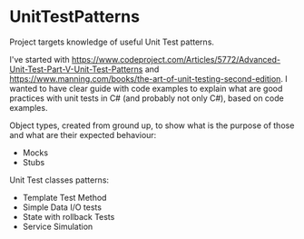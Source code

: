# UnitTestPatterns

Project targets knowledge of useful Unit Test patterns.

I've started with https://www.codeproject.com/Articles/5772/Advanced-Unit-Test-Part-V-Unit-Test-Patterns and https://www.manning.com/books/the-art-of-unit-testing-second-edition.
I wanted to have clear guide with code examples to explain what are good practices with unit tests in C# (and probably not only C#), based on code examples.

Object types, created from ground up, to show what is the purpose of those and what are their expected behaviour:
* Mocks
* Stubs

Unit Test classes patterns:
* Template Test Method
* Simple Data I/O tests
* State with rollback Tests
* Service Simulation
